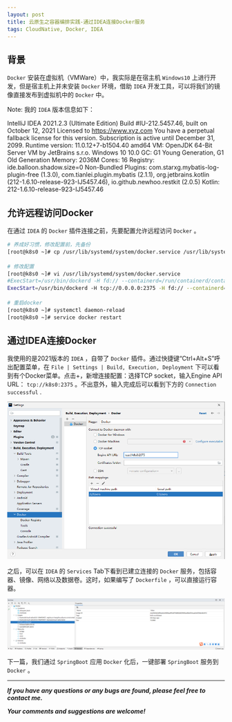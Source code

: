 ```yaml
---
layout: post
title: 云原生之容器编排实践-通过IDEA连接Docker服务
tags: CloudNative, Docker, IDEA
---
```


## 背景

`Docker` 安装在虚拟机（VMWare）中，我实际是在宿主机 `Windows10` 上进行开发，但是宿主机上并未安装 `Docker` 环境，借助 `IDEA` 开发工具，可以将我们的镜像直接发布到虚拟机中的 `Docker` 中。

Note: 我的 `IDEA` 版本信息如下：

   IntelliJ IDEA 2021.2.3 (Ultimate Edition)
   Build #IU-212.5457.46, built on October 12, 2021
   Licensed to https://www.xyz.com
   You have a perpetual fallback license for this version.
   Subscription is active until December 31, 2099.
   Runtime version: 11.0.12+7-b1504.40 amd64
   VM: OpenJDK 64-Bit Server VM by JetBrains s.r.o.
   Windows 10 10.0
   GC: G1 Young Generation, G1 Old Generation
   Memory: 2036M
   Cores: 16
   Registry: ide.balloon.shadow.size=0
   Non-Bundled Plugins: com.starxg.mybatis-log-plugin-free (1.3.0), com.tianlei.plugin.mybatis (2.1.1), org.jetbrains.kotlin (212-1.6.10-release-923-IJ5457.46), io.github.newhoo.restkit (2.0.5)
   Kotlin: 212-1.6.10-release-923-IJ5457.46

## 允许远程访问Docker

在通过 `IDEA` 的 `Docker` 插件连接之前，先要配置允许远程访问 `Docker` 。

```bash
# 养成好习惯，修改配置前，先备份
[root@k8s0 ~]# cp /usr/lib/systemd/system/docker.service /usr/lib/systemd/system/docker.service.bk

# 修改配置
[root@k8s0 ~]# vi /usr/lib/systemd/system/docker.service 
#ExecStart=/usr/bin/dockerd -H fd:// --containerd=/run/containerd/containerd.sock
ExecStart=/usr/bin/dockerd -H tcp://0.0.0.0:2375 -H fd:// --containerd=/run/containerd/containerd.sock

# 重启docker
[root@k8s0 ~]# systemctl daemon-reload
[root@k8s0 ~]# service docker restart
```

## 通过IDEA连接Docker

我使用的是2021版本的 `IDEA` ，自带了 `Docker` 插件。通过快捷键“Ctrl+Alt+S”呼出配置菜单，在 `File | Settings | Build, Execution, Deployment` 下可以看到有个Docker菜单。点击+，新增连接配置：选择TCP socket，输入Engine API URL： `tcp://k8s0:2375` 。不出意外，输入完成后可以看到下方的 `Connection successful` .

![2022-08-28-AddDocker.jpg](https://github.com/heartsuit/heartsuit.github.io/raw/master/pictures/2022-08-28-AddDocker.jpg)

之后，可以在 `IDEA` 的 `Services` Tab下看到已建立连接的 `Docker` 服务，包括容器、镜像、网络以及数据卷。这时，如果编写了 `Dockerfile` ，可以直接运行容器。

![2022-08-28-DocerService.jpg](https://github.com/heartsuit/heartsuit.github.io/raw/master/pictures/2022-08-28-DocerService.jpg)

下一篇，我们通过 `SpringBoot` 应用 `Docker` 化后，一键部署 `SpringBoot` 服务到 `Docker` 。

---

***If you have any questions or any bugs are found, please feel free to contact me.***

***Your comments and suggestions are welcome!***
